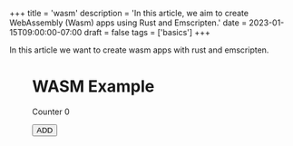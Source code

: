 +++
title = 'wasm'
description = 'In this article, we aim to create WebAssembly (Wasm) apps using Rust and Emscripten.'
date = 2023-01-15T09:00:00-07:00
draft = false
tags = ['basics']
+++

In this article we want to create wasm apps with rust and emscripten. 

<script>
    let fn_add; 
    function on_load() {
        const dpr = window.devicePixelRatio;
        let canvas = document.getElementById('canvas');

        fn_add = Module.cwrap(
            "add",
            null,
            ["number","number"]
        );
    }

    var Module = {
        postRun: [ on_load ],
        canvas: document.getElementById('canvas'),
    };

    function add_one() {
            let text = document.getElementById("counter").innerText;
            let val = fn_add(text, 1);
            document.getElementById("counter").innerText = val;
    }
</script>
<script src="/wasm.js"></script>

<figure>
<h1>WASM Example</h1>
<p>
 <p>Counter <span id="counter">0</span></p>
</p>
<p>
  <button onClick="add_one()">ADD</button>
</p>
</figure>

